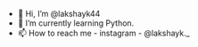 - 👋 Hi, I’m @lakshayk44
- 🌱 I’m currently learning Python.
- 📫 How to reach me - instagram - @lakshayk._ 

<!---
lakshayk44/lakshayk44 is a ✨ special ✨ repository because its `README.md` (this file) appears on your GitHub profile.
You can click the Preview link to take a look at your changes.
--->
